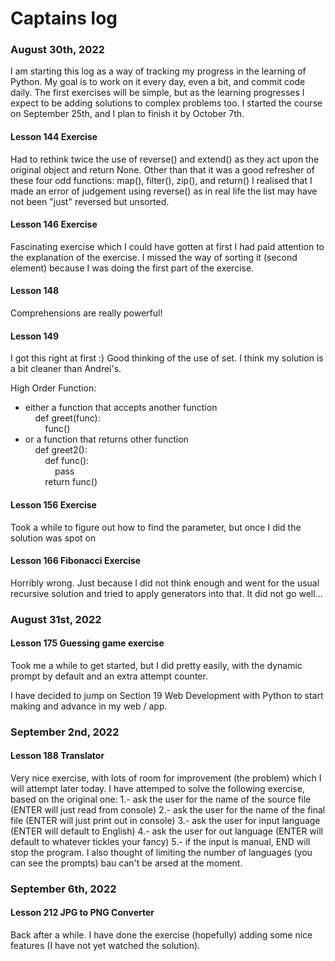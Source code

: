 # Captains log

### August 30th, 2022
I am starting  this log as a way of tracking my progress in the learning of Python.
My goal is to work on it every day, even a bit, and commit code daily.
The first exercises will be simple, but as the learning progresses I expect to be adding solutions to complex problems too.
I started the course on September 25th, and I plan to finish it by October 7th.

#### Lesson 144 Exercise
Had to rethink twice the use of reverse() and extend() as they act upon the original object and return None. Other than that it was a good refresher of these four odd functions: map(), filter(), zip(), and return()
I realised that I made an error of judgement using reverse() as in real life the list may have not been "just" reversed but unsorted.

#### Lesson 146 Exercise
Fascinating exercise which I could have gotten at first I had paid attention to the explanation of the exercise. I missed the way of sorting it (second element) because I was doing the first part of the exercise.

#### Lesson 148
Comprehensions are really powerful!

#### Lesson 149
I got this right at first :) Good thinking of the use of set. I think my solution is a bit cleaner than Andrei's.

High Order Function:
 - either a function that accepts another function<br /> 
&nbsp;&nbsp;&nbsp;&nbsp;def greet(func):<br />
&nbsp;&nbsp;&nbsp;&nbsp;&nbsp;&nbsp;&nbsp;&nbsp;func()<br />
- or a function that returns other function<br />
&nbsp;&nbsp;&nbsp;&nbsp;def greet2(): <br />
&nbsp;&nbsp;&nbsp;&nbsp;&nbsp;&nbsp;&nbsp;&nbsp;def func():<br /> 
&nbsp;&nbsp;&nbsp;&nbsp;&nbsp;&nbsp;&nbsp;&nbsp;&nbsp;&nbsp;&nbsp;&nbsp;pass<br /> 
&nbsp;&nbsp;&nbsp;&nbsp;&nbsp;&nbsp;&nbsp;&nbsp;return func()<br />

#### Lesson 156 Exercise
Took a while to figure out how to find the parameter, but once I did the solution was spot on

#### Lesson 166 Fibonacci Exercise
Horribly wrong. Just because I did not think enough and went for the usual recursive solution and tried to apply generators into that. It did not go well...

### August 31st, 2022

#### Lesson 175 Guessing game exercise
Took me a while to get started, but I did pretty easily, with the dynamic prompt by default and an extra attempt counter.

I have decided to jump on Section 19 Web Development with Python to start making and advance in my web / app.

### September 2nd, 2022

#### Lesson 188 Translator
Very nice exercise, with lots of room for improvement (the problem) which I will attempt later today. I have attemped to solve the following exercise, based on the original one:
1.- ask the user for the name of the source file (ENTER will just read from console)
2.- ask the user for the name of the final file (ENTER will just print out in console)
3.- ask the user for input language (ENTER will default to English)
4.- ask the user for out language (ENTER will default to whatever tickles your fancy)
5.- if the input is manual, END will stop the program.
I also thought of limiting the number of languages (you can see the prompts) bau can't be arsed at the moment.

### September 6th, 2022


#### Lesson 212 JPG to PNG Converter
Back after a while. I have done the exercise (hopefully) adding some nice features (I have not yet watched the solution). 

